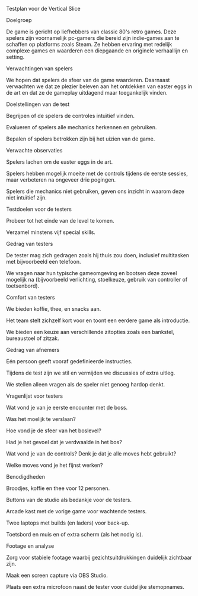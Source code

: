 Testplan voor de Vertical Slice

Doelgroep

De game is gericht op liefhebbers van classic 80's retro games. Deze spelers zijn voornamelijk pc-gamers die bereid zijn indie-games aan te schaffen op platforms zoals Steam. Ze hebben ervaring met redelijk complexe games en waarderen een diepgaande en originele verhaallijn en setting.


Verwachtingen van spelers

We hopen dat spelers de sfeer van de game waarderen. Daarnaast verwachten we dat ze plezier beleven aan het ontdekken van easter eggs in de art en dat ze de gameplay uitdagend maar toegankelijk vinden.


Doelstellingen van de test

Begrijpen of de spelers de controles intuïtief vinden.

Evalueren of spelers alle mechanics herkennen en gebruiken.

Bepalen of spelers betrokken zijn bij het uizien van de game.


Verwachte observaties

Spelers lachen om de easter eggs in de art.

Spelers hebben mogelijk moeite met de controls tijdens de eerste sessies, maar verbeteren na ongeveer drie pogingen.

Spelers die mechanics niet gebruiken, geven ons inzicht in waarom deze niet intuïtief zijn.


Testdoelen voor de testers

Probeer tot het einde van de level te komen.

Verzamel minstens vijf special skills.


Gedrag van testers

De tester mag zich gedragen zoals hij thuis zou doen, inclusief multitasken met bijvoorbeeld een telefoon.

We vragen naar hun typische gameomgeving en bootsen deze zoveel mogelijk na (bijvoorbeeld verlichting, stoelkeuze, gebruik van controller of toetsenbord).


Comfort van testers

We bieden koffie, thee, en snacks aan.

Het team stelt zichzelf kort voor en toont een eerdere game als introductie.

We bieden een keuze aan verschillende zitopties zoals een bankstel, bureaustoel of zitzak.


Gedrag van afnemers

Één persoon geeft vooraf gedefinieerde instructies.

Tijdens de test zijn we stil en vermijden we discussies of extra uitleg.

We stellen alleen vragen als de speler niet genoeg hardop denkt.


Vragenlijst voor testers

Wat vond je van je eerste encounter met de boss.

Was het moelijk te verslaan?

Hoe vond je de sfeer van het boslevel?

Had je het gevoel dat je verdwaalde in het bos?

Wat vond je van de controls? Denk je dat je alle moves hebt gebruikt?

Welke moves vond je het fijnst werken?


Benodigdheden

Broodjes, koffie en thee voor 12 personen.

Buttons van de studio als bedankje voor de testers.

Arcade kast met de vorige game voor wachtende testers.

Twee laptops met builds (en laders) voor back-up.

Toetsbord en muis en of extra scherm (als het nodig is).


Footage en analyse

Zorg voor stabiele footage waarbij gezichtsuitdrukkingen duidelijk zichtbaar zijn.

Maak een screen capture via OBS Studio.

Plaats een extra microfoon naast de tester voor duidelijke stemopnames.
